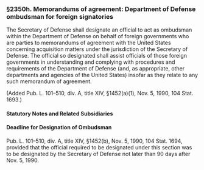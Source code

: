### §2350h. Memorandums of agreement: Department of Defense ombudsman for foreign signatories ###

The Secretary of Defense shall designate an official to act as ombudsman within the Department of Defense on behalf of foreign governments who are parties to memorandums of agreement with the United States concerning acquisition matters under the jurisdiction of the Secretary of Defense. The official so designated shall assist officials of those foreign governments in understanding and complying with procedures and requirements of the Department of Defense (and, as appropriate, other departments and agencies of the United States) insofar as they relate to any such memorandum of agreement.

(Added Pub. L. 101–510, div. A, title XIV, §1452(a)(1), Nov. 5, 1990, 104 Stat. 1693.)

#### **Statutory Notes and Related Subsidiaries** ####

#### Deadline for Designation of Ombudsman ####

Pub. L. 101–510, div. A, title XIV, §1452(b), Nov. 5, 1990, 104 Stat. 1694, provided that the official required to be designated under this section was to be designated by the Secretary of Defense not later than 90 days after Nov. 5, 1990.